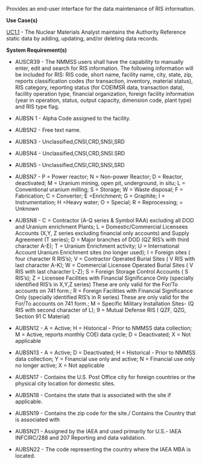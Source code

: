 Provides an end-user interface for the data maintenance of RIS information.

**Use Case(s)**

<a href="https://dev.azure.com/Link-Technologies/NMMSS%20Requirements/_workitems/edit/10/" target="_blank">UC1.1</a> - The Nuclear Materials Analyst maintains the Authority Reference static data by adding, updating, and/or deleting data records.

**System Requirement(s)**

- AUSCR39 - The NMMSS users shall have the capability to manually enter, edit and search for RIS information. The following information will be included for RIS: RIS code, short name, facility name, city, state, zip, reports classification codes (for transaction, inventory, material status), RIS category, reporting status (for COEIMSR data, transaction data), facility operation type, financial organization, foreign facility information (year in operation, status, output capacity, dimension code, plant type) and RIS type flag.

- AUBSN 1 - Alpha Code assigned to the facility.

- AUBSN2 - Free text name.

- AUBSN3 - Unclassified,CNSI,CRD,SNSI,SRD

- AUBSN4 - Unclassified,CNSI,CRD,SNSI.SRD

- AUBSN5 - Unclassified,CNSI,CRD,SNSI,SRD

- AUBSN7 - P = Power reactor; N = Non-power Reactor; D = Reactor, deactivated; M = Uranium mining, open pit, underground, in situ; L = Conventional uranium milling; S = Storage; W = Waste disposal; F = Fabrication; C = Converter; E =Enrichment; G = Graphite; I = Instrumentation; H =Heavy water; O = Special; R = Reprocessing; = Unknown

- AUBSN8 - C = Contractor (A-Q series & Symbol RAA) excluding all DOD and Uranium enrichment Plants; L = Domestic/Commercial Licensees Accounts (X,Y, Z series excluding financial only accounts) and Supply Agreement (T series); D = Major branches of DOD (QZ RIS’s with third character A-E); T = Uranium Enrichment activity; U = International Account Uranium Enrichment sites (no longer used); I = Foreign sites ( four character R RIS’s); V = Contractor Operated Burial Sites ( V RIS with last character A-K); W = Commercial Licensee Operated Burial Sites ( V RIS with last character L-Z); S = Foreign Storage Control Accounts ( S RIS’s); Z = Licensee Facilities with Financial Significance Only (specially identified RIS’s in X,Y,Z series) These are only valid for the For/To accounts on 741 form.; R = Foreign Facilities with Financial Significance Only (specially identified RIS’s in R series) These are only valid for the For/To accounts on 741 form.; M = Specific Military Installation Sites- (Q RIS with second character of L); 9 = Mutual Defense RIS ( QZF, QZG, Section 91 C Material)

- AUBSN12 - A = Active; H = Historical - Prior to NMMSS data collection; M = Active, reports monthly COEI data cycle; D = Deactivated; X = Not applicable

- AUBSN13 - A = Active; D = Deactivated; H = Historical - Prior to NMMSS data collection; Y = Financial use only and active; N = Financial use only no longer active; X = Not applicable

- AUBSN17 - Contains the U.S. Post Office city for foreign countries or the physical city location for domestic sites.

- AUBSN18 - Contains the state that is associated with the site if applicable.

- AUBSN19 - Contains the zip code for the site./ Contains the Country that is associated with

- AUBSN21 - Assigned by the IAEA and used primarily for U.S.- IAEA INFCIRC/288 and 207 Reporting and data validation.

- AUBSN22 - The code representing the country where the IAEA MBA is located.